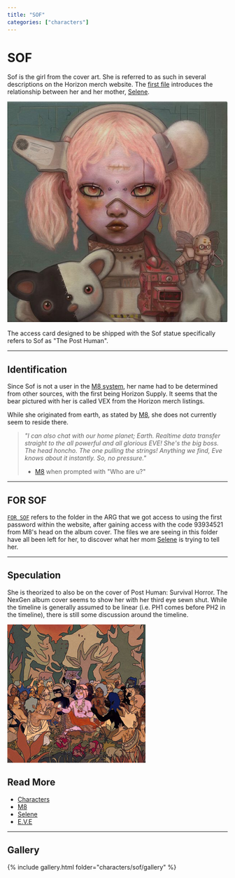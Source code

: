 ```yaml
---
title: "SOF"
categories: ["characters"]
---
```

# SOF

Sof is the girl from the cover art. She is referred to as such in several descriptions 
on the Horizon merch website.
The [first file](../for-sof/msgforsof) introduces the relationship between her and her mother, [Selene](selene).

![Nex Gen album cover](../../Resources/music/ph2/album_cover.png)

The access card designed to be shipped with the Sof statue specifically refers to Sof 
as "The Post Human".

***

## Identification

Since Sof is not a user in the [M8 system](../webpage), her name had to be determined from 
other sources, with the first being Horizon Supply. It seems that the bear pictured with her is called VEX from the Horizon merch listings.

While she originated from earth, as stated by [M8](../m8), she does not currently seem to reside there.

> *"I can also chat with our home planet; Earth. Realtime data transfer straight to the all powerful and all glorious EVE! 
She's the big boss. The head honcho. The one pulling the strings! Anything we find, Eve knows about it instantly. 
So, no pressure."*
> 
> - [M8](../m8) when prompted with "Who are u?"

***

## FOR SOF

[`FOR SOF`](../for-sof) refers to the folder in the ARG that we got access to using the first password within the website, 
after gaining access with the code 93934521 from M8's head on the album cover. The files 
we are seeing in this folder have all been left for her, to discover what her mom 
[Selene](selene) is trying to tell her.

***

## Speculation

She is theorized to also be on the cover of Post Human: Survival Horror. The NexGen album 
cover seems to show her with her third eye sewn shut. While the timeline is generally 
assumed to be linear (i.e. PH1 comes before PH2 in the timeline), there is still some 
discussion around the timeline.

![Survival Horror Album Cover](../../Resources/characters/sof/img.png)

## Read More

- [Characters](../characters.md)
- [M8](../m8)
- [Selene](selene)
- [E.V.E](eve)

***

## Gallery

{% include gallery.html folder="characters/sof/gallery" %}